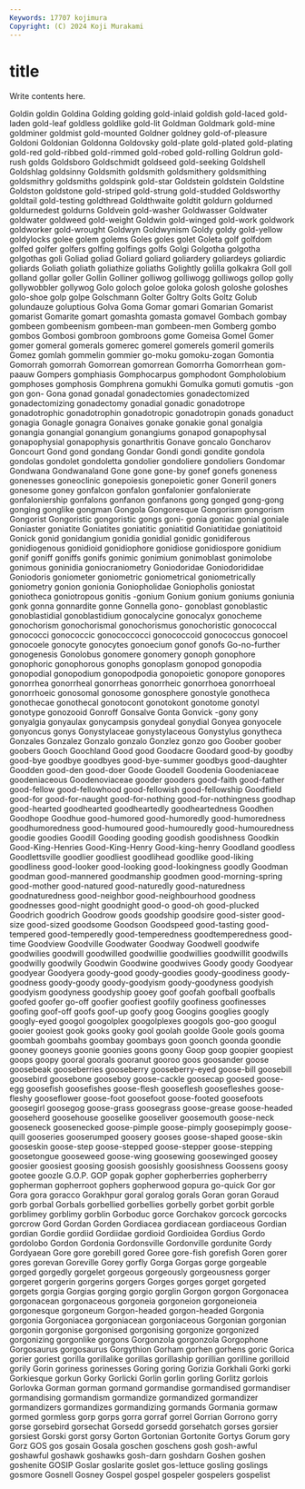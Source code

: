 ```yaml
---
Keywords: 17707 kojimura
Copyright: (C) 2024 Koji Murakami
---
```


# title

Write contents here.



Goldin goldin Goldina Golding golding gold-inlaid goldish gold-laced gold-laden
gold-leaf goldless goldlike gold-lit Goldman Goldmark gold-mine goldminer goldmist gold-mounted
Goldner goldney gold-of-pleasure Goldoni Goldonian Goldonna Goldovsky gold-plate gold-plated gold-plating
gold-red gold-ribbed gold-rimmed gold-robed gold-rolling Goldrun gold-rush golds Goldsboro Goldschmidt
goldseed gold-seeking Goldshell Goldshlag goldsinny Goldsmith goldsmith goldsmithery goldsmithing goldsmithry
goldsmiths goldspink gold-star Goldstein goldstein Goldstine Goldston goldstone gold-striped gold-strung
gold-studded Goldsworthy goldtail gold-testing goldthread Goldthwaite goldtit goldurn goldurned goldurnedest
goldurns Goldvein gold-washer Goldwasser Goldwater goldwater goldweed gold-weight Goldwin gold-winged
gold-work goldwork goldworker gold-wrought Goldwyn Goldwynism Goldy goldy gold-yellow goldylocks
golee golem golems Goles goles golet Goleta golf golfdom golfed
golfer golfers golfing golfings golfs Golgi Golgotha golgotha golgothas goli
Goliad goliad Goliard goliard goliardery goliardeys goliardic goliards Goliath goliath
goliathize goliaths Golightly golilla golkakra Goll goll golland gollar goller
Gollin Golliner golliwog golliwogg golliwogs gollop golly gollywobbler gollywog Golo
goloch goloe goloka golosh goloshe goloshes golo-shoe golp golpe Golschmann
Golter Goltry Golts Goltz Golub golundauze goluptious Golva Goma Gomar
gomari Gomarian Gomarist gomarist Gomarite gomart gomashta gomasta gomavel Gombach
gombay gombeen gombeenism gombeen-man gombeen-men Gomberg gombo gombos Gombosi gombroon
gombroons gome Gomeisa Gomel Gomer gomer gomeral gomerals gomerec gomerel
gomerels gomeril gomerils Gomez gomlah gommelin gommier go-moku gomoku-zogan Gomontia
Gomorrah gomorrah Gomorrean gomorrean Gomorrha Gomorrhean gom-paauw Gompers gomphiasis Gomphocarpus
gomphodont Gompholobium gomphoses gomphosis Gomphrena gomukhi Gomulka gomuti gomutis -gon
gon gon- Gona gonad gonadal gonadectomies gonadectomized gonadectomizing gonadectomy gonadial
gonadic gonadotrope gonadotrophic gonadotrophin gonadotropic gonadotropin gonads gonaduct gonagia Gonagle
gonagra Gonaives gonake gonakie gonal gonalgia gonangia gonangial gonangium gonangiums
gonapod gonapophysal gonapophysial gonapophysis gonarthritis Gonave goncalo Goncharov Goncourt Gond
gond gondang Gondar Gondi gondi gondite gondola gondolas gondolet gondoletta
gondolier gondoliere gondoliers Gondomar Gondwana Gondwanaland Gone gone gone-by gonef
gonefs goneness gonenesses goneoclinic gonepoiesis gonepoietic goner Goneril goners gonesome
goney gonfalcon gonfalon gonfalonier gonfalonierate gonfaloniership gonfalons gonfanon gonfanons gong
gonged gong-gong gonging gonglike gongman Gongola Gongoresque Gongorism gongorism Gongorist
Gongoristic gongoristic gongs goni- gonia goniac gonial goniale Goniaster goniatite
Goniatites goniatitic goniatitid Goniatitidae goniatitoid Gonick gonid gonidangium gonidia gonidial
gonidic gonidiferous gonidiogenous gonidioid gonidiophore gonidiose gonidiospore gonidium gonif goniff
goniffs gonifs gonimic gonimium gonimoblast gonimolobe gonimous goninidia goniocraniometry Goniodoridae
Goniodorididae Goniodoris goniometer goniometric goniometrical goniometrically goniometry gonion gonionia Goniopholidae
Goniopholis goniostat goniotheca goniotropous gonitis -gonium Gonium gonium goniums goniunia
gonk gonna gonnardite gonne Gonnella gono- gonoblast gonoblastic gonoblastidial gonoblastidium
gonocalycine gonocalyx gonocheme gonochorism gonochorismal gonochorismus gonochoristic gonococcal gonococci gonococcic
gonococcocci gonococcoid gonococcus gonocoel gonocoele gonocyte gonocytes gonoecium gonof gonofs
Go-no-further gonogenesis Gonolobus gonomere gonomery gonoph gonophore gonophoric gonophorous gonophs
gonoplasm gonopod gonopodia gonopodial gonopodium gonopodpodia gonopoietic gonopore gonopores gonorrhea
gonorrheal gonorrheas gonorrheic gonorrhoea gonorrhoeal gonorrhoeic gonosomal gonosome gonosphere gonostyle
gonotheca gonothecae gonothecal gonotocont gonotokont gonotome gonotyl gonotype gonozooid Gonroff
Gonsalve Gonta Gonvick -gony gony gonyalgia gonyaulax gonycampsis gonydeal gonydial
Gonyea gonyocele gonyoncus gonys Gonystylaceae gonystylaceous Gonystylus gonytheca Gonzales Gonzalez
Gonzalo gonzalo Gonzlez gonzo goo Goober goober goobers Gooch Goochland
Good good Goodacre Goodard good-by goodby good-bye goodbye goodbyes good-bye-summer
goodbys good-daughter Goodden good-den good-doer Goode Goodell Goodenia Goodeniaceae goodeniaceous
Goodenoviaceae gooder gooders good-faith good-father good-fellow good-fellowhood good-fellowish good-fellowship Goodfield
good-for good-for-naught good-for-nothing good-for-nothingness goodhap good-hearted goodhearted goodheartedly goodheartedness Goodhen
Goodhope Goodhue good-humored good-humoredly good-humoredness goodhumoredness good-humoured good-humouredly good-humouredness goodie
goodies Goodill Gooding gooding goodish goodishness Goodkin Good-King-Henries Good-King-Henry Good-king-henry
Goodland goodless Goodlettsville goodlier goodliest goodlihead goodlike good-liking goodliness good-looker
good-looking good-lookingness goodly Goodman goodman good-mannered goodmanship goodmen good-morning-spring good-mother
good-natured good-naturedly good-naturedness goodnaturedness good-neighbor good-neighbourhood goodness goodnesses good-night goodnight
good-o good-oh good-plucked Goodrich goodrich Goodrow goods goodship goodsire good-sister
good-size good-sized goodsome Goodson Goodspeed good-tasting good-tempered good-temperedly good-temperedness goodtemperedness
good-time Goodview Goodville Goodwater Goodway Goodwell goodwife goodwilies goodwill goodwilled
goodwillie goodwillies goodwillit goodwills goodwilly goodwily Goodwin Goodwine goodwives Goody
goody Goodyear goodyear Goodyera goody-good goody-goodies goody-goodiness goody-goodness goody-goody goody-goodyism
goody-goodyness goodyish goodyism goodyness goodyship gooey goof goofah goofball goofballs
goofed goofer go-off goofier goofiest goofily goofiness goofinesses goofing goof-off
goofs goof-up goofy goog Googins googlies googly googly-eyed googol googolplex
googolplexes googols goo-goo googul gooier gooiest gook gooks gooky gool
goolah goolde Goole gools gooma goombah goombahs goombay goombays goon
goonch goonda goondie gooney gooneys goonie goonies goons goony Goop
goop goopier goopiest goops goopy gooral goorals gooranut gooroo goos
goosander goose goosebeak gooseberries gooseberry gooseberry-eyed goose-bill goosebill goosebird goosebone
gooseboy goose-cackle goosecap goosed goose-egg goosefish goosefishes goose-flesh gooseflesh goosefleshes
goose-fleshy gooseflower goose-foot goosefoot goose-footed goosefoots goosegirl goosegog goose-grass goosegrass
goose-grease goose-headed gooseherd goosehouse gooselike gooseliver goosemouth goose-neck gooseneck goosenecked
goose-pimple goose-pimply goosepimply goose-quill gooseries gooserumped goosery gooses goose-shaped goose-skin
gooseskin goose-step goose-stepped goose-stepper goose-stepping goosetongue gooseweed goose-wing goosewing goosewinged
goosey goosier goosiest goosing goosish goosishly goosishness Goossens goosy gootee
goozle G.O.P. GOP gopak gopher gopherberries gopherberry gopherman gopherroot gophers
gopherwood gopura go-quick Gor gor Gora gora goracco Gorakhpur goral
goralog gorals Goran goran Goraud gorb gorbal Gorbals gorbellied gorbellies
gorbelly gorbet gorbit gorble gorblimey gorblimy gorblin Gorboduc gorce Gorchakov
gorcock gorcocks gorcrow Gord Gordan Gorden Gordiacea gordiacean gordiaceous Gordian
gordian Gordie gordiid Gordiidae gordioid Gordioidea Gordius Gordo gordolobo Gordon
Gordonia Gordonsville Gordonville gordunite Gordy Gordyaean Gore gore gorebill gored
Goree gore-fish gorefish Goren gorer gores gorevan Goreville Gorey gorfly
Gorga Gorgas gorge gorgeable gorged gorgedly gorgelet gorgeous gorgeously gorgeousness
gorger gorgeret gorgerin gorgerins gorgers Gorges gorges gorget gorgeted gorgets
gorgia Gorgias gorging gorgio gorglin Gorgon gorgon Gorgonacea gorgonacean gorgonaceous
gorgoneia gorgoneion gorgoneioneia gorgonesque gorgoneum Gorgon-headed gorgon-headed Gorgonia gorgonia Gorgoniacea
gorgoniacean gorgoniaceous Gorgonian gorgonian gorgonin gorgonise gorgonised gorgonising gorgonize gorgonized
gorgonizing gorgonlike gorgons Gorgonzola gorgonzola Gorgophone Gorgosaurus gorgosaurus Gorgythion Gorham
gorhen gorhens goric Gorica gorier goriest gorilla gorillalike gorillas gorillaship
gorillian gorilline gorilloid gorily Gorin goriness gorinesses Goring goring Gorizia
Gorkhali Gorki gorki Gorkiesque gorkun Gorky Gorlicki Gorlin gorlin gorling
Gorlitz gorlois Gorlovka Gorman gorman gormand gormandise gormandised gormandiser gormandising
gormandism gormandize gormandized gormandizer gormandizers gormandizes gormandizing gormands Gormania gormaw
gormed gormless gorp gorps gorra gorraf gorrel Gorrian Gorrono gorry
gorse gorsebird gorsechat Gorsedd gorsedd gorsehatch gorses gorsier gorsiest Gorski
gorst gorsy Gorton Gortonian Gortonite Gortys Gorum gory Gorz GOS
gos gosain Gosala goschen goschens gosh gosh-awful goshawful goshawk goshawks
gosh-darn goshdarn Goshen goshen goshenite GOSIP Goslar goslarite goslet gos-lettuce
gosling goslings gosmore Gosnell Gosney Gospel gospel gospeler gospelers gospelist
